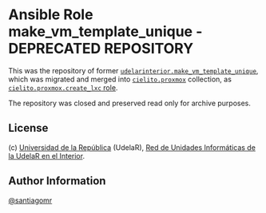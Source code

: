 Ansible Role make_vm_template_unique - DEPRECATED REPOSITORY
=========

This was the repository of former [`udelarinterior.make_vm_template_unique`](https://github.com/UdelaRInterior/ansible-role-make-vm-template-unique), which was migrated and merged into [`cielito.proxmox`](https://galaxy.ansible.com/cielito/proxmox) collection, as [`cielito.proxmox.create_lxc` role](https://git.interior.edu.uy/cielito/proxmox/tree/master/roles/make_vm_template_unique).

The repository was closed and preserved read only for archive purposes.  

License
-------

(c) [Universidad de la República](https://www.udelar.edu.uy) (UdelaR), [Red de Unidades Informáticas de la UdelaR en el Interior](https://www.interior.edu.uy).

Author Information
------------------

[@santiagomr](https://github.com/santiagomr)
